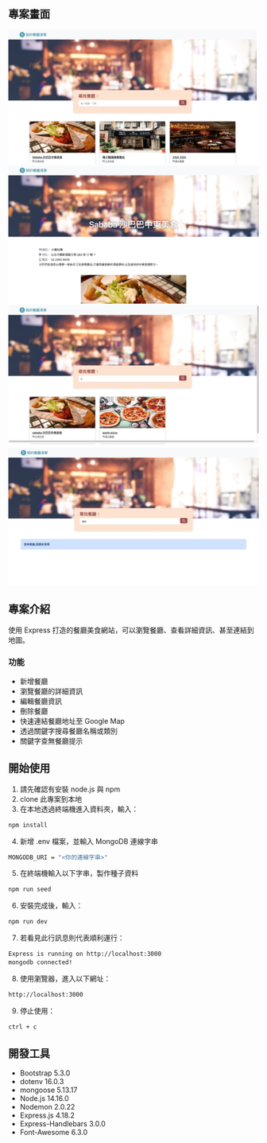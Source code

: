 ## 專案畫面

![首頁](./public/image/home.jpeg)
![資訊](./public/image/show.jpeg)
![搜尋成功](./public/image/searchTure.jpeg)
![搜尋失敗](./public/image/searchFalse.jpeg)

## 專案介紹

使用 Express 打造的餐廳美食網站，可以瀏覽餐廳、查看詳細資訊、甚至連結到地圖。

### 功能

- 新增餐廳
- 瀏覽餐廳的詳細資訊
- 編輯餐廳資訊
- 刪除餐廳
- 快速連結餐廳地址至 Google Map
- 透過關鍵字搜尋餐廳名稱或類別
- 關鍵字查無餐廳提示

## 開始使用

1. 請先確認有安裝 node.js 與 npm
2. clone 此專案到本地
3. 在本地透過終端機進入資料夾，輸入：

```bash
npm install
```

4. 新增 .env 檔案，並輸入 MongoDB 連線字串

```bash
MONGODB_URI = "<你的連線字串>"
```

5. 在終端機輸入以下字串，製作種子資料

```bash
npm run seed
```

6. 安裝完成後，輸入：

```bash
npm run dev
```

7. 若看見此行訊息則代表順利運行：

```bash
Express is running on http://localhost:3000
mongodb connected!
```

8. 使用瀏覽器，進入以下網址：

```bash
http://localhost:3000
```

9. 停止使用：

```bash
ctrl + c
```

## 開發工具

- Bootstrap 5.3.0
- dotenv 16.0.3
- mongoose 5.13.17
- Node.js 14.16.0
- Nodemon 2.0.22
- Express.js 4.18.2
- Express-Handlebars 3.0.0
- Font-Awesome 6.3.0
